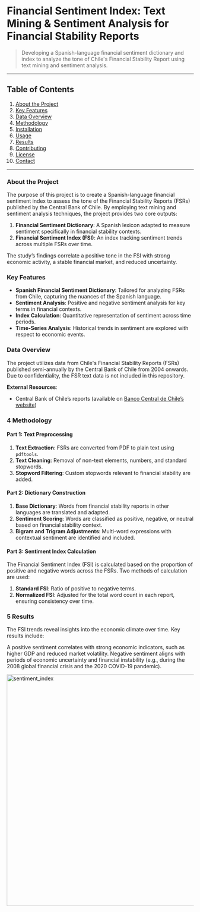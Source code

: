 # Financial Sentiment Index: Text Mining & Sentiment Analysis for Financial Stability Reports

> Developing a Spanish-language financial sentiment dictionary and index to analyze the tone of Chile's Financial Stability Report using text mining and sentiment analysis.

---

## Table of Contents

1. [About the Project](#about-the-project)
2. [Key Features](#key-features)
3. [Data Overview](#data-overview)
4. [Methodology](#methodology)
5. [Installation](#installation)
6. [Usage](#usage)
7. [Results](#results)
8. [Contributing](#contributing)
9. [License](#license)
10. [Contact](#contact)

---

### About the Project

The purpose of this project is to create a Spanish-language financial sentiment index to assess the tone of the Financial Stability Reports (FSRs) published by the Central Bank of Chile. By employing text mining and sentiment analysis techniques, the project provides two core outputs:

1. **Financial Sentiment Dictionary**: A Spanish lexicon adapted to measure sentiment specifically in financial stability contexts.
2. **Financial Sentiment Index (FSI)**: An index tracking sentiment trends across multiple FSRs over time.

The study’s findings correlate a positive tone in the FSI with strong economic activity, a stable financial market, and reduced uncertainty.

### Key Features

- **Spanish Financial Sentiment Dictionary**: Tailored for analyzing FSRs from Chile, capturing the nuances of the Spanish language.
- **Sentiment Analysis**: Positive and negative sentiment analysis for key terms in financial contexts.
- **Index Calculation**: Quantitative representation of sentiment across time periods.
- **Time-Series Analysis**: Historical trends in sentiment are explored with respect to economic events.

### Data Overview

The project utilizes data from Chile's Financial Stability Reports (FSRs) published semi-annually by the Central Bank of Chile from 2004 onwards. Due to confidentiality, the FSR text data is not included in this repository.

**External Resources**:
- Central Bank of Chile’s reports (available on [Banco Central de Chile’s website](https://www.bcentral.cl))

### 4 Methodology

#### Part 1: Text Preprocessing
1. **Text Extraction**: FSRs are converted from PDF to plain text using `pdftools`.
2. **Text Cleaning**: Removal of non-text elements, numbers, and standard stopwords.
3. **Stopword Filtering**: Custom stopwords relevant to financial stability are added.

#### Part 2: Dictionary Construction
1. **Base Dictionary**: Words from financial stability reports in other languages are translated and adapted.
2. **Sentiment Scoring**: Words are classified as positive, negative, or neutral based on financial stability context.
3. **Bigram and Trigram Adjustments**: Multi-word expressions with contextual sentiment are identified and included.

#### Part 3: Sentiment Index Calculation
The Financial Sentiment Index (FSI) is calculated based on the proportion of positive and negative words across the FSRs. Two methods of calculation are used:
1. **Standard FSI**: Ratio of positive to negative terms.
2. **Normalized FSI**: Adjusted for the total word count in each report, ensuring consistency over time.

### 5 Results
The FSI trends reveal insights into the economic climate over time. Key results include:

A positive sentiment correlates with strong economic indicators, such as higher GDP and reduced market volatility.
Negative sentiment aligns with periods of economic uncertainty and financial instability (e.g., during the 2008 global financial crisis and the 2020 COVID-19 pandemic).

<img width="623" alt="sentiment_index" src="https://github.com/user-attachments/assets/cc60c8c5-3c42-4fe5-a004-8a23820c4eb8">
